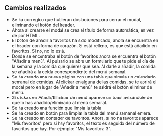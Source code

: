 ## Cambios realizados

* Se ha corregido que hubieran dos botones para cerrar el modal, eliminando el botón del header.
* Ahora al crearse el modal se crea el título de forma automática, en vez de por HTML.
* El botón de añadir a favoritos ha sido modificado, ahora se encuentra en el header con forma de corazón. Si está relleno, es que está añadido en favoritos. Si no, no lo está.
* Donde se encontraba el botón de favoritos ahora se encuentra el botón "Añadir a menú". Al pulsarlo se abre un formulario que te pide el día de la semana y la comida que quieres que sea. Al darle a añadir, la comida se añadirá a la celda correspondiente del menú semanal.
* Se ha creado una nueva página con una tabla que simula un calendario semanal de comidas. Al clickar en alguna de las comidas, se te abrirá el modal pero en lugar de "Añadir a menú" te saldrá el botón eliminar de menú.
* Si clickas en Añadir/Eliminar de menú aparece un toast avisándote de que lo has añadido/eliminado al menú semanal.
* Se ha creado una función que limpia la tabla.
* Se ha creado un botón para limpiar la tabla del menú semanal entera.
* Se ha creado un contador de favoritos. Ahora, si no ha favoritos aparece "Mis favoritos" pero si hay favoritos, el texto es seguido del número de favoritos que hay. Por ejemplo: "Mis favoritos: 3".
